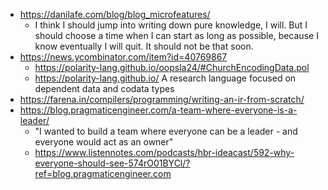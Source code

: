 - https://danilafe.com/blog/blog_microfeatures/
	- I think I should jump into writing down pure knowledge, I will. But I should choose a time when I can start as long as possible, because I know eventually I will quit. It should not be that soon.
- https://news.ycombinator.com/item?id=40769867
	- https://polarity-lang.github.io/oopsla24/#ChurchEncodingData.pol
	- https://polarity-lang.github.io/ A research language focused on dependent data and codata types
- https://farena.in/compilers/programming/writing-an-ir-from-scratch/
- https://blog.pragmaticengineer.com/a-team-where-everyone-is-a-leader/
	- "I wanted to build a team where everyone can be a leader - and everyone would act as an owner"
	- https://www.listennotes.com/podcasts/hbr-ideacast/592-why-everyone-should-see-574rO01BYCl/?ref=blog.pragmaticengineer.com